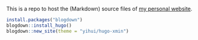 This is a repo to host the (Markdown) source files of [my personal website](https://angold.blog).

```r
install.packages("blogdown")
blogdown::install_hugo()
blogdown::new_site(theme = "yihui/hugo-xmin")
```
